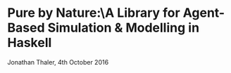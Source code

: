# Pure by Nature:\\A Library for Agent-Based Simulation \& Modelling in Haskell



Jonathan Thaler, 4th October 2016
